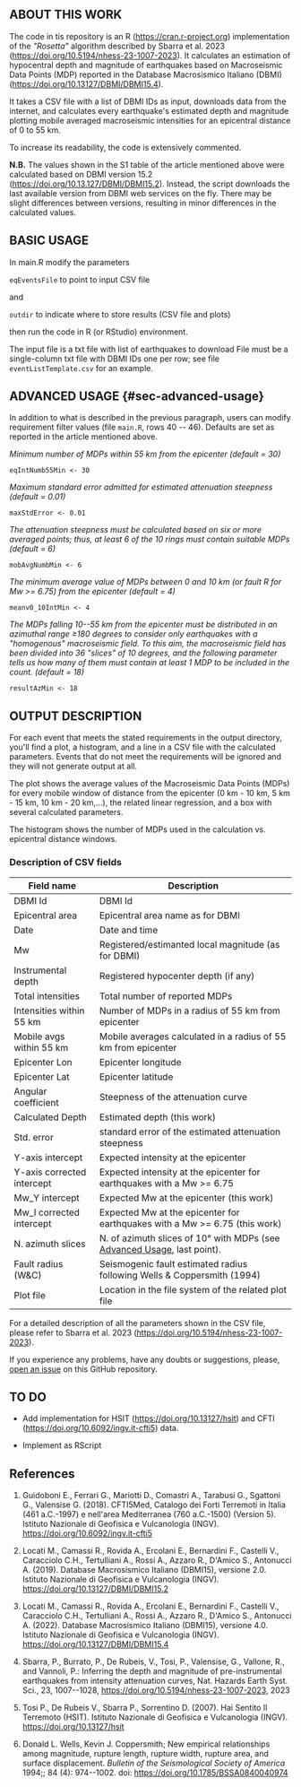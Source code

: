 ## ABOUT THIS WORK

The code in tis repository is an R (<https://cran.r-project.org>) implementation of the *"Rosetta"* algorithm described by Sbarra et al. 2023 (<https://doi.org/10.5194/nhess-23-1007-2023>). It calculates an estimation of hypocentral depth and magnitude of earthquakes based on Macroseismic Data Points (MDP) reported in the Database Macrosismico Italiano (DBMI) (<https://doi.org/10.13127/DBMI/DBMI15.4>).

It takes a CSV file with a list of DBMI IDs as input, downloads data from the internet, and calculates every earthquake's estimated depth and magnitude plotting mobile averaged macroseismic intensities for an epicentral distance of 0 to 55 km.

To increase its readability, the code is extensively commented.

**N.B.** The values shown in the S1 table of the article mentioned above were calculated based on DBMI version 15.2 (<https://doi.org/10.13.127/DBMI/DBMI15.2>). Instead, the script downloads the last available version from DBMI web services on the fly. There may be slight differences between versions, resulting in minor differences in the calculated values.

## BASIC USAGE

In main.R modify the parameters

`eqEventsFile` to point to input CSV file

and

`outdir` to indicate where to store results (CSV file and plots)

then run the code in R (or RStudio) environment.

The input file is a txt file with list of earthquakes to download File must be a single-column txt file with DBMI IDs one per row; see file `eventListTemplate.csv` for an example.

## ADVANCED USAGE {#sec-advanced-usage}

In addition to what is described in the previous paragraph, users can modify requirement filter values (file `main.R`, rows 40 -- 46). Defaults are set as reported in the article mentioned above.

*Minimum number of MDPs within 55 km from the epicenter (default = 30)*

`eqIntNumb55Min <- 30`

*Maximum standard error admitted for estimated attenuation steepness (default = 0.01)*

`maxStdError <- 0.01`

*The attenuation steepness must be calculated based on six or more averaged points; thus, at least 6 of the 10 rings must contain suitable MDPs (default = 6)*

`mobAvgNumbMin <- 6`

*The minimum average value of MDPs between 0 and 10 km (or fault R for Mw \>= 6.75) from the epicenter (default = 4)*

`meanv0_10IntMin <- 4`

*The MDPs falling 10--55 km from the epicenter must be distributed in an azimuthal range ≥180 degrees to consider only earthquakes with a "homogenous" macroseismic field. To this aim, the macroseismic field has been divided into 36 "slices" of 10 degrees, and the following parameter tells us how many of them must contain at least 1 MDP to be included in the count. (default = 18)*

`resultAzMin <- 18`

## OUTPUT DESCRIPTION

For each event that meets the stated requirements in the output directory, you'll find a plot, a histogram, and a line in a CSV file with the calculated parameters. Events that do not meet the requirements will be ignored and they will not generate output at all.

The plot shows the average values of the Macroseismic Data Points (MDPs) for every mobile window of distance from the epicenter (0 km - 10 km, 5 km - 15 km, 10 km - 20 km,...), the related linear regression, and a box with several calculated parameters.

The histogram shows the number of MDPs used in the calculation vs. epicentral distance windows.

### Description of CSV fields

| Field name                 | Description                                                                                    |
|-------------------|-----------------------------------------------------|
| DBMI Id                    | DBMI Id                                                                                        |
| Epicentral area            | Epicentral area name as for DBMI                                                               |
| Date                       | Date and time                                                                                  |
| Mw                         | Registered/estimanted local magnitude (as for DBMI)                                            |
| Instrumental depth         | Registered hypocenter depth (if any)                                                           |
| Total intensities          | Total number of reported MDPs                                                                  |
| Intensities within 55 km   | Number of MDPs in a radius of 55 km from epicenter                                             |
| Mobile avgs within 55 km   | Mobile averages calculated in a radius of 55 km from epicenter                                 |
| Epicenter Lon              | Epicenter longitude                                                                            |
| Epicenter Lat              | Epicenter latitude                                                                             |
| Angular coefficient        | Steepness of the attenuation curve                                                             |
| Calculated Depth           | Estimated depth (this work)                                                                    |
| Std. error                 | standard error of the estimated attenuation steepness                                          |
| Y-axis intercept           | Expected intensity at the epicenter                                                            |
| Y-axis corrected intercept | Expected intensity at the epicenter for earthquakes with a Mw \>= 6.75                         |
| Mw_Y intercept             | Expected Mw at the epicenter (this work)                                                       |
| Mw_I corrected intercept   | Expected Mw at the epicenter for earthquakes with a Mw \>= 6.75 (this work)                    |
| N. azimuth slices          | N. of azimuth slices of 10° with MDPs (see [Advanced Usage](#sec-advanced-usage), last point). |
| Fault radius (W&C)         | Seismogenic fault estimated radius following Wells & Coppersmith (1994)                        |
| Plot file                  | Location in the file system of the related plot file                                           |

For a detailed description of all the parameters shown in the CSV file, please refer to Sbarra et al. 2023 (<https://doi.org/10.5194/nhess-23-1007-2023>).

If you experience any problems, have any doubts or suggestions, please, [open an issue](https://github.com/INGV/rosetta/issues) on this GitHub repository.

## TO DO

-   Add implementation for HSIT (<https://doi.org/10.13127/hsit>) and CFTI (<https://doi.org/10.6092/ingv.it-cfti5>) data.

-   Implement as RScript

## References

1.  Guidoboni E., Ferrari G., Mariotti D., Comastri A., Tarabusi G., Sgattoni G., Valensise G. (2018). CFTI5Med, Catalogo dei Forti Terremoti in Italia (461 a.C.-1997) e nell'area Mediterranea (760 a.C.-1500) (Version 5). Istituto Nazionale di Geofisica e Vulcanologia (INGV). <https://doi.org/10.6092/ingv.it-cfti5>

2.  Locati M., Camassi R., Rovida A., Ercolani E., Bernardini F., Castelli V., Caracciolo C.H., Tertulliani A., Rossi A., Azzaro R., D'Amico S., Antonucci A. (2019). Database Macrosismico Italiano (DBMI15), versione 2.0. Istituto Nazionale di Geofisica e Vulcanologia (INGV). <https://doi.org/10.13127/DBMI/DBMI15.2>

3.  Locati M., Camassi R., Rovida A., Ercolani E., Bernardini F., Castelli V., Caracciolo C.H., Tertulliani A., Rossi A., Azzaro R., D'Amico S., Antonucci A. (2022). Database Macrosismico Italiano (DBMI15), versione 4.0. Istituto Nazionale di Geofisica e Vulcanologia (INGV). <https://doi.org/10.13127/DBMI/DBMI15.4>

4.  Sbarra, P., Burrato, P., De Rubeis, V., Tosi, P., Valensise, G., Vallone, R., and Vannoli, P.: Inferring the depth and magnitude of pre-instrumental earthquakes from intensity attenuation curves, Nat. Hazards Earth Syst. Sci., 23, 1007--1028, <https://doi.org/10.5194/nhess-23-1007-2023,> 2023

5.  Tosi P., De Rubeis V., Sbarra P., Sorrentino D. (2007). Hai Sentito Il Terremoto (HSIT). Istituto Nazionale di Geofisica e Vulcanologia (INGV). <https://doi.org/10.13127/hsit>

6.  Donald L. Wells, Kevin J. Coppersmith; New empirical relationships among magnitude, rupture length, rupture width, rupture area, and surface displacement. *Bulletin of the Seismological Society of America* 1994;; 84 (4): 974--1002. doi: <https://doi.org/10.1785/BSSA0840040974>
